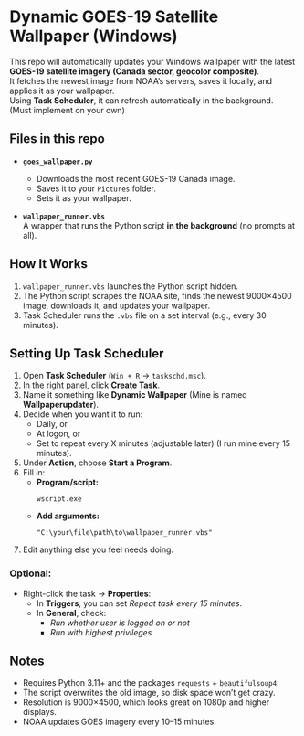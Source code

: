 #  Dynamic GOES-19 Satellite Wallpaper (Windows)

This repo will automatically updates your Windows wallpaper with the latest **GOES-19 satellite imagery (Canada sector, geocolor composite)**.  
It fetches the newest image from NOAA’s servers, saves it locally, and applies it as your wallpaper.  
Using **Task Scheduler**, it can refresh automatically in the background. (Must implement on your own)



##  Files in this repo 
- **`goes_wallpaper.py`**  
  - Downloads the most recent GOES-19 Canada image.  
  - Saves it to your `Pictures` folder.  
  - Sets it as your wallpaper.  

- **`wallpaper_runner.vbs`**  
  A wrapper that runs the Python script **in the background** (no prompts at all).  



## How It Works
1. `wallpaper_runner.vbs` launches the Python script hidden.  
2. The Python script scrapes the NOAA site, finds the newest 9000×4500 image, downloads it, and updates your wallpaper.  
3. Task Scheduler runs the `.vbs` file on a set interval (e.g., every 30 minutes).  


## Setting Up Task Scheduler

1. Open **Task Scheduler** (`Win + R` → `taskschd.msc`).  
2. In the right panel, click **Create Task**.  
3. Name it something like **Dynamic Wallpaper** (Mine is named **Wallpaperupdater**).  
4. Decide when you want it to run:  
   - Daily, or  
   - At logon, or  
   - Set to repeat every X minutes (adjustable later) (I run mine every 15 minutes).  
5. Under **Action**, choose **Start a Program**.  
6. Fill in:  
   - **Program/script:**  
     ```
     wscript.exe
     ```  
   - **Add arguments:**  
     ```
     "C:\your\file\path\to\wallpaper_runner.vbs"
     ```  
7. Edit anything else you feel needs doing.  

### Optional: 
- Right-click the task → **Properties**:  
  - In **Triggers**, you can set *Repeat task every 15 minutes*.  
  - In **General**, check:  
    -  *Run whether user is logged on or not*  
    -  *Run with highest privileges*  


##  Notes
- Requires Python 3.11+ and the packages `requests` + `beautifulsoup4`.  
- The script overwrites the old image, so disk space won’t get crazy.  
- Resolution is 9000×4500, which looks great on 1080p and higher displays.  
- NOAA updates GOES imagery every 10–15 minutes.  



